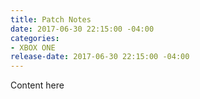 ```yaml
---
title: Patch Notes
date: 2017-06-30 22:15:00 -04:00
categories:
- XBOX ONE
release-date: 2017-06-30 22:15:00 -04:00
---
```


Content here